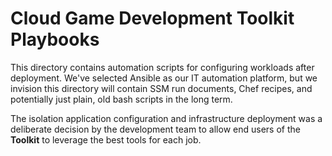 # Cloud Game Development Toolkit Playbooks

This directory contains automation scripts for configuring workloads after deployment. We've selected Ansible as our IT automation platform, but we invision this directory will contain SSM run documents, Chef recipes, and potentially just plain, old bash scripts in the long term.

The isolation application configuration and infrastructure deployment was a deliberate decision by the development team to allow end users of the **Toolkit** to leverage the best tools for each job.